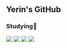 ## Yerin's GitHub

### Studying💭 <br>
<img src="https://img.shields.io/badge/HTML5-008FC7?style=fot-the-badge&logo=html5&logoColor=E34F26"> <img src="https://img.shields.io/badge/CSS-008FC7?style=fot-the-badge&logo=css&logoColor=663399"> <img src="https://img.shields.io/badge/tailwind css-008FC7?style=fot-the-badge&logo=tailwindcss&logoColor=06B6D4"> <img src="https://img.shields.io/badge/JavaScript-008FC7?style=fot-the-badge&logo=JavaScript&logoColor=F7DF1E">

<!--
**hhongye/hhongye** is a ✨ _special_ ✨ repository because its `README.md` (this file) appears on your GitHub profile.
### 🌼YERIN <br>

Here are some ideas to get you started:

- 🔭 I’m currently working on ...
- 🌱 I’m currently learning ...
- 👯 I’m looking to collaborate on ...
- 🤔 I’m looking for help with ...
- 💬 Ask me about ...
- 📫 How to reach me: ...
- 😄 Pronouns: ...
- ⚡ Fun fact: ...

**참고 사이트
<이모지 복사> https://kr.piliapp.com/emoji/list/
-->

